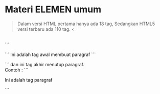 # Materi ELEMEN umum
> Dalam versi HTML pertama hanya ada 18 tag, Sedangkan HTML5 versi terbaru ada 110 tag.
<
<br>
```<p>``` Ini adalah tag awal membuat paragraf ```</p>``` dan ini tag akhir menutup paragraf. <br>
Contoh : ```<p> Ini adalah tag paragraf </p>``` <br>
<br>


